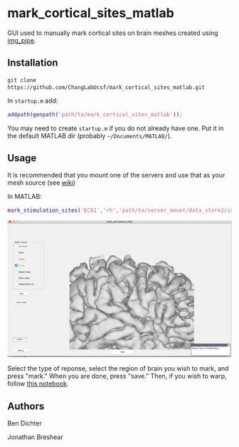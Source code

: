 # mark_cortical_sites_matlab

GUI used to manually mark cortical sites on brain meshes created using [img_pipe](https://github.com/ChangLabUcsf/img_pipe).

## Installation
```
git clone https://github.com/ChangLabUcsf/mark_cortical_sites_matlab.git
```
In `startup.m` add:
```matlab
addpath(genpath('path/to/mark_cortical_sites_matlab'));
```
You may need to create `startup.m` if you do not already have one. Put it in the default MATLAB dir (probably `~/Documents/MATLAB/`).

## Usage
It is recommended that you mount one of the servers and use that as your mesh source (see [wiki](https://sites.google.com/site/ucsfchanglab/computational-resources/server-usage-tips))

In MATLAB:
```matlab
mark_stimulation_sites('EC61','rh','path/to/server_mount/data_store2/imaging/subjects/');
```
![example screenshot](mark_stim_sites_ex.png)

Select the type of reponse, select the region of brain you wish to mark, and press "mark." When you are done, press "save." Then, if you wish to warp, follow [this notebook](https://github.com/ChangLabUcsf/img_pipe/blob/compute_surface_warp/tutorials/img_pipe_warp_stim.ipynb).

## Authors
Ben Dichter

Jonathan Breshear
